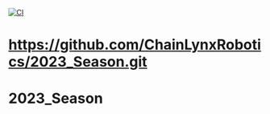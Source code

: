 [![CI](https://github.com/ChainLynxRobotics/2023_Season/actions/workflows/main.yml/badge.svg)](https://github.com/ChainLynxRobotics/2023_Season/actions/workflows/main.yml)

# https://github.com/ChainLynxRobotics/2023_Season.git
# 2023_Season
